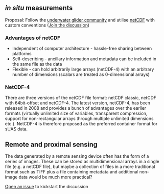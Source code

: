 ## _in situ_ measurements
Proposal: Follow the [underwater glider community](https://github.com/ioos/ioosngdac) and utilise [netCDF](http://www.unidata.ucar.edu/software/netcdf/docs/user_guide.html) with custom conventions \([Join the discussion](https://github.com/RDA-sUAS-Data-IG/sUASData/issues/3)\)

### Advantages of netCDF
* Independent of computer architecture - hassle-free sharing between platforms
* Self-describing - ancillary information and metadata can be included in the same file as the data
* Flexible - can hold arbitrarily large arrays (netCDF-4) with an arbitrary number of dimensions (scalars are treated as 0-dimensional arrays)

### NetCDF-4
There are three versions of the netCDF file format: netCDF classic, netCDF with 64bit-offset and netCDF-4. The latest version, netCDF-4, has been released in 2008 and provides a bunch of advantages over the earlier formats (virtually unlimited size of variables, transparent compression, support for non-rectangular arrays through multiple unlimited dimensions etc.). NetCDF-4 is therefore proposed as the preferred container format for sUAS data.


## Remote and proximal sensing
The data generated by a remote sensing device often has the form of a series of images. These can be stored as multidimensional arrays in a single file (e.g. a netCDF file), but maybe a collection of files in a more traditional format such as TIFF plus a file containing metadata and additional non-image data would be much more practical?

[Open an issue](https://github.com/RDA-sUAS-Data-IG/sUASData/issues) to kickstart the discussion
